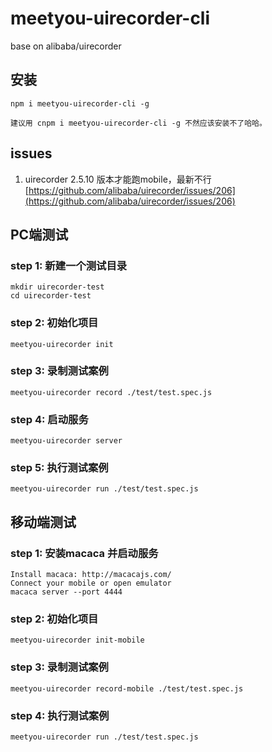 # meetyou-uirecorder-cli

base on alibaba/uirecorder

## 安装

````node
npm i meetyou-uirecorder-cli -g

建议用 cnpm i meetyou-uirecorder-cli -g 不然应该安装不了哈哈。
````

## issues

1. uirecorder 2.5.10 版本才能跑mobile，最新不行[https://github.com/alibaba/uirecorder/issues/206](https://github.com/alibaba/uirecorder/issues/206)

## PC端测试

### step 1: 新建一个测试目录

````node
mkdir uirecorder-test
cd uirecorder-test
````

### step 2: 初始化项目

````node
meetyou-uirecorder init
````

### step 3: 录制测试案例

````node
meetyou-uirecorder record ./test/test.spec.js
````

### step 4: 启动服务

````node
meetyou-uirecorder server
````

### step 5: 执行测试案例

````node
meetyou-uirecorder run ./test/test.spec.js
````

## 移动端测试

### step 1: 安装macaca 并启动服务

````node
Install macaca: http://macacajs.com/
Connect your mobile or open emulator
macaca server --port 4444
````

### step 2: 初始化项目

````node
meetyou-uirecorder init-mobile
````

### step 3: 录制测试案例

````node
meetyou-uirecorder record-mobile ./test/test.spec.js
````

### step 4: 执行测试案例

````node
meetyou-uirecorder run ./test/test.spec.js
````